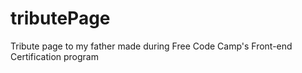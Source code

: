 # tributePage
Tribute page to my father made during Free Code Camp's Front-end Certification program
